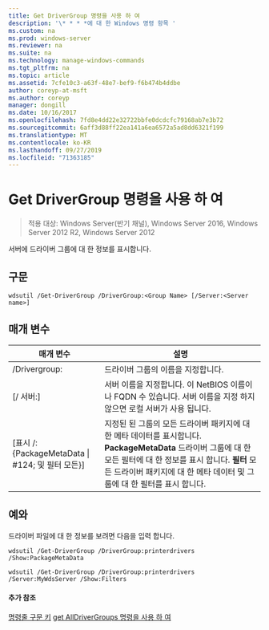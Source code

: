 ```yaml
---
title: Get DriverGroup 명령을 사용 하 여
description: '\* * * *에 대 한 Windows 명령 항목 '
ms.custom: na
ms.prod: windows-server
ms.reviewer: na
ms.suite: na
ms.technology: manage-windows-commands
ms.tgt_pltfrm: na
ms.topic: article
ms.assetid: 7cfe10c3-a63f-48e7-bef9-f6b474b4ddbe
author: coreyp-at-msft
ms.author: coreyp
manager: dongill
ms.date: 10/16/2017
ms.openlocfilehash: 7fd8e4dd22e32722bbfe0dcdcfc79168ab7e3b72
ms.sourcegitcommit: 6aff3d88ff22ea141a6ea6572a5ad8dd6321f199
ms.translationtype: MT
ms.contentlocale: ko-KR
ms.lasthandoff: 09/27/2019
ms.locfileid: "71363185"
---
```

# <a name="using-the-get-drivergroup-command"></a>Get DriverGroup 명령을 사용 하 여

>적용 대상: Windows Server(반기 채널), Windows Server 2016, Windows Server 2012 R2, Windows Server 2012

서버에 드라이버 그룹에 대 한 정보를 표시합니다.
## <a name="syntax"></a>구문
```
wdsutil /Get-DriverGroup /DriverGroup:<Group Name> [/Server:<Server name>]
```
## <a name="parameters"></a>매개 변수
|매개 변수|설명|
|-------|--------|
|/Drivergroup:<Group Name>|드라이버 그룹의 이름을 지정합니다.|
|[/ 서버:<Server name>]|서버 이름을 지정합니다. 이 NetBIOS 이름이 나 FQDN 수 있습니다.  서버 이름을 지정 하지 않으면 로컬 서버가 사용 됩니다.|
|[표시 /: {PackageMetaData &#124; #124; 및 필터 모든}]|지정된 된 그룹의 모든 드라이버 패키지에 대 한 메타 데이터를 표시합니다. **PackageMetaData** 드라이버 그룹에 대 한 모든 필터에 대 한 정보를 표시 합니다. **필터** 모든 드라이버 패키지에 대 한 메타 데이터 및 그룹에 대 한 필터를 표시 합니다.|
## <a name="BKMK_examples"></a>예와
드라이버 파일에 대 한 정보를 보려면 다음을 입력 합니다.
```
wdsutil /Get-DriverGroup /DriverGroup:printerdrivers /Show:PackageMetaData
```
```
wdsutil /Get-DriverGroup /DriverGroup:printerdrivers /Server:MyWdsServer /Show:Filters
```
#### <a name="additional-references"></a>추가 참조
[명령줄 구문 키](command-line-syntax-key.md)
[get AllDriverGroups 명령을 사용 하 여](using-the-get-alldrivergroups-command.md)
